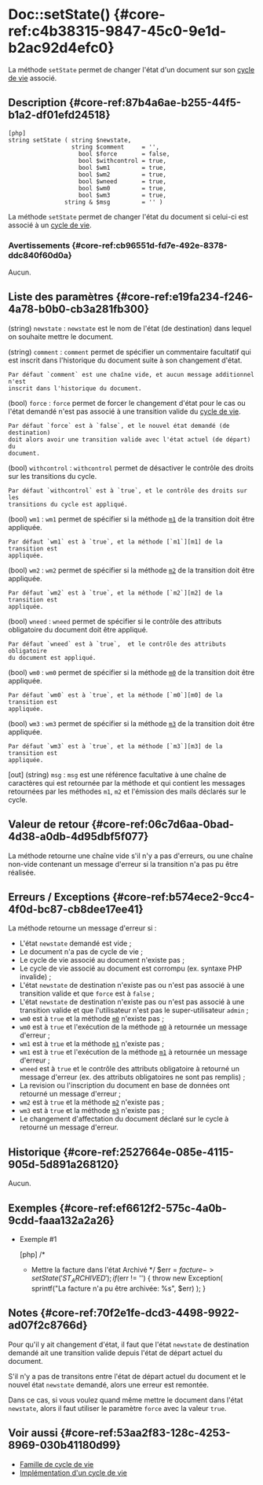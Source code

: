 # Doc::setState() {#core-ref:c4b38315-9847-45c0-9e1d-b2ac92d4efc0}

<div class="short-description" markdown="1">

La méthode `setState` permet de changer l'état d'un document sur son [cycle de
vie][cycle_de_vie] associé.

</div>

## Description {#core-ref:87b4a6ae-b255-44f5-b1a2-df01efd24518}

    [php]
    string setState ( string $newstate,
                      string $comment     = '',
                        bool $force       = false,
                        bool $withcontrol = true,
                        bool $wm1         = true,
                        bool $wm2         = true,
                        bool $wneed       = true,
                        bool $wm0         = true,
                        bool $wm3         = true,
                    string & $msg         = '' )

La méthode `setState` permet de changer l'état du document si celui-ci est
associé à un [cycle de vie][cycle_de_vie].

### Avertissements {#core-ref:cb96551d-fd7e-492e-8378-ddc840f60d0a}

Aucun.

## Liste des paramètres {#core-ref:e19fa234-f246-4a78-b0b0-cb3a281fb300}

(string) `newstate`
:   `newstate` est le nom de l'état (de destination) dans lequel on souhaite
    mettre le document.

(string) `comment`
:   `comment` permet de spécifier un commentaire facultatif qui est inscrit dans
    l'historique du document suite à son changement d'état.
    
    Par défaut `comment` est une chaîne vide, et aucun message additionnel n'est
    inscrit dans l'historique du document.

(bool) `force`
:   `force` permet de forcer le changement d'état pour le cas ou l'état demandé
    n'est pas associé à une transition valide du [cycle de vie][cycle_de_vie].
    
    Par défaut `force` est à `false`, et le nouvel état demandé (de destination)
    doit alors avoir une transition valide avec l'état actuel (de départ) du
    document.

(bool) `withcontrol`
:   `withcontrol` permet de désactiver le contrôle des droits sur les transitions
    du cycle.
    
    Par défaut `withcontrol` est à `true`, et le contrôle des droits sur les
    transitions du cycle est appliqué.

(bool) `wm1`
:   `wm1` permet de spécifier si la méthode [`m1`][m1] de la transition doit
    être appliquée.
    
    Par défaut `wm1` est à `true`, et la méthode [`m1`][m1] de la transition est
    appliquée.

(bool) `wm2`
:   `wm2` permet de spécifier si la méthode [`m2`][m2] de la transition doit
    être appliquée.
    
    Par défaut `wm2` est à `true`, et la méthode [`m2`][m2] de la transition est
    appliquée.

(bool) `wneed`
:   `wneed` permet de spécifier si le contrôle des attributs obligatoire du
    document doit être appliqué.
    
    Par défaut `wneed` est à `true`,  et le contrôle des attributs obligatoire
    du document est appliqué.

(bool) `wm0`
:   `wm0` permet de spécifier si la méthode [`m0`][m0] de la transition doit
    être appliquée.
    
    Par défaut `wm0` est à `true`, et la méthode [`m0`][m0] de la transition est
    appliquée.

(bool) `wm3`
:   `wm3` permet de spécifier si la méthode [`m3`][m3] de la transition doit
    être appliquée.
    
    Par défaut `wm3` est à `true`, et la méthode [`m3`][m3] de la transition est
    appliquée.

[out] (string) `msg`
:   `msg` est une référence facultative à une chaîne de caractères qui est
    retournée par la méthode et qui contient les messages retournées par les
    méthodes `m1`, `m2` et l'émission des mails déclarés sur le cycle.

## Valeur de retour {#core-ref:06c7d6aa-0bad-4d38-a0db-4d95dbf5f077}

La méthode retourne une chaîne vide s'il n'y a pas d'erreurs, ou une chaîne
non-vide contenant un message d'erreur si la transition n'a pas pu être
réalisée.

## Erreurs / Exceptions {#core-ref:b574ece2-9cc4-4f0d-bc87-cb8dee17ee41}

La méthode retourne un message d'erreur si :

* L'état `newstate` demandé est vide ;
* Le document n'a pas de cycle de vie ;
* Le cycle de vie associé au document n'existe pas ;
* Le cycle de vie associé au document est corrompu (ex. syntaxe PHP invalide) ;
* L'état `newstate` de destination n'existe pas ou n'est pas associé à une
  transition valide et que `force` est à `false` ;
* L'état `newstate` de destination n'existe pas ou n'est pas associé à une
  transition valide et que l'utilisateur n'est pas le super-utilisateur `admin` ;
* `wm0` est à `true` et la méthode [`m0`][m0] n'existe pas ;
* `wm0` est à `true` et l'exécution de la méthode [`m0`][m0] à retournée un
  message d'erreur ;
* `wm1` est à `true` et la méthode [`m1`][m1] n'existe pas ;
* `wm1` est à `true` et l'exécution de la méthode [`m1`][m1] à retournée un
  message d'erreur ;
* `wneed` est à `true` et le contrôle des attributs obligatoire à retourné un
  message d'erreur (ex. des attributs obligatoires ne sont pas remplis) ;
* La revision ou l'inscription du document en base de données ont retourné un
  message d'erreur ;
* `wm2` est à `true` et la méthode [`m2`][m2] n'existe pas ;
* `wm3` est à `true` et la méthode [`m3`][m3] n'existe pas ;
* Le changement d'affectation du document déclaré sur le cycle à retourné un
  message d'erreur.

## Historique {#core-ref:2527664e-085e-4115-905d-5d891a268120}

Aucun.

## Exemples {#core-ref:ef6612f2-575c-4a0b-9cdd-faaa132a2a26}

- Exemple #1

    [php]
    /*
     * Mettre la facture dans l'état Archivé
     */
    $err = $facture->setState('ST_ARCHIVED');
    if ($err != '') {
        throw new Exception(
            sprintf("La facture n'a pu être archivée: %s", $err)
        );
    }

## Notes {#core-ref:70f2e1fe-dcd3-4498-9922-ad07f2c8766d}

Pour qu'il y ait changement d'état, il faut que l'état `newstate` de destination
demandé ait une transition valide depuis l'état de départ actuel du document.

S'il n'y a pas de transitons entre l'état de départ actuel du document et le
nouvel état `newstate` demandé, alors une erreur est remontée.

Dans ce cas, si vous voulez quand même mettre le document dans l'état
`newstate`, alors il faut utiliser le paramètre `force` avec la valeur `true`.

## Voir aussi {#core-ref:53aa2f83-128c-4253-8969-030b41180d99}

- [Famille de cycle de vie][family_wf]
- [Implémentation d'un cycle de vie][impl_wf]

<!-- links -->
[cycle_de_vie]: #core-ref:932119d9-2681-427f-bcf2-2c439784d051
[wf_cycle]: #core-ref:d5ddda0c-09d2-42b0-9543-0723e242ec09
[family_wf]: #core-ref:b8824399-f17d-4007-adde-8a7433939273
[impl_wf]: #core-ref:91e2017b-d595-47b3-bfc6-3b57c932b989
[m0]: #core-ref:c3bcdf20-5756-4880-b067-36f0d62b68c5
[m1]: #core-ref:603b0905-6269-4dca-a656-55e1d5524c3a
[m2]: #core-ref:ced2bc66-792e-4c55-bd0a-dcca09e9732d
[m3]: #core-ref:39462cd9-7962-4efe-888b-912d7256671a
